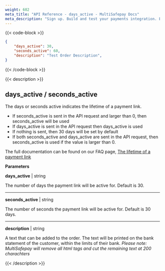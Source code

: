 ```yaml
---
weight: 602
meta_title: "API Reference - days_active - MultiSafepay Docs"
meta_description: "Sign up. Build and test your payments integration. Explore our products and services. Use our API Reference, SDKs, and wrappers. Get support."
---
```

{{< code-block >}}

```json 
{
	"days_active": 30,
	"seconds_active": 60,
	"description": "Test Order Description",
}
```
{{< /code-block >}}

{{< description >}}
## days_active / seconds_active

The days or seconds active indicates the lifetime of a payment link.

* If seconds_active is sent in the API request and larger than 0, then seconds_active will be used
* If days_active is sent in the API request then days_active is used
* If nothing is sent, then 30 days will be set by default
* If both seconds_active and days_active are sent in the API request, then seconds_active is used if the value is larger than 0.

The full documentation can be found on our FAQ page, [The lifetime of a payment link](/developer/api/adjusting-payment-link-lifetimes)

**Parameters**

__days_active__ | string

The number of days the payment link will be active for. Default is 30.

----------------
__seconds_active__ | string

The number of seconds the payment link will be active for. Default is 30 days.

----------------

__description__ | string

A text that can be added to the order. The text will be printed on the bank statement of the customer, within the limits of their bank. _Please note: MultiSafepay will remove all html tags and cut the remaining text at 200 charachters_

{{< /description >}}
